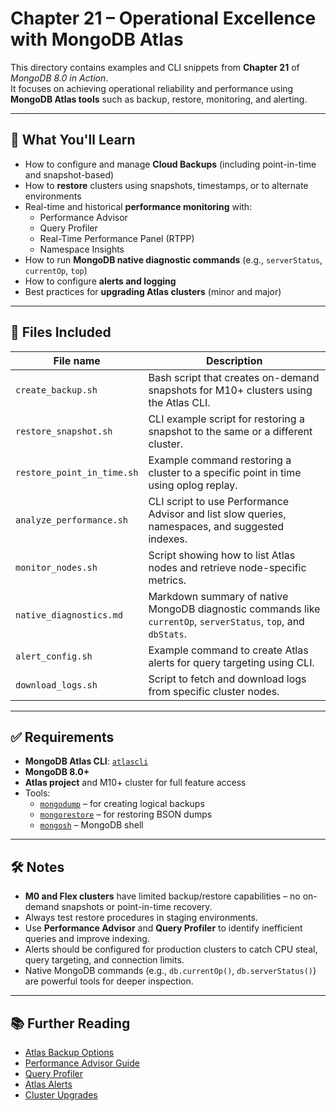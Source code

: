 # Chapter 21 – Operational Excellence with MongoDB Atlas

This directory contains examples and CLI snippets from **Chapter 21** of _MongoDB 8.0 in Action_.  
It focuses on achieving operational reliability and performance using **MongoDB Atlas tools** such as backup, restore, monitoring, and alerting.

---

## 🚀 What You'll Learn

- How to configure and manage **Cloud Backups** (including point-in-time and snapshot-based)
- How to **restore** clusters using snapshots, timestamps, or to alternate environments
- Real-time and historical **performance monitoring** with:
  - Performance Advisor
  - Query Profiler
  - Real-Time Performance Panel (RTPP)
  - Namespace Insights
- How to run **MongoDB native diagnostic commands** (e.g., `serverStatus`, `currentOp`, `top`)
- How to configure **alerts and logging**
- Best practices for **upgrading Atlas clusters** (minor and major)

---

## 📁 Files Included

| File name                     | Description |
|------------------------------|-------------|
| `create_backup.sh`           | Bash script that creates on-demand snapshots for M10+ clusters using the Atlas CLI. |
| `restore_snapshot.sh`        | CLI example script for restoring a snapshot to the same or a different cluster. |
| `restore_point_in_time.sh`   | Example command restoring a cluster to a specific point in time using oplog replay. |
| `analyze_performance.sh`     | CLI script to use Performance Advisor and list slow queries, namespaces, and suggested indexes. |
| `monitor_nodes.sh`           | Script showing how to list Atlas nodes and retrieve node-specific metrics. |
| `native_diagnostics.md`      | Markdown summary of native MongoDB diagnostic commands like `currentOp`, `serverStatus`, `top`, and `dbStats`. |
| `alert_config.sh`            | Example command to create Atlas alerts for query targeting using CLI. |
| `download_logs.sh`           | Script to fetch and download logs from specific cluster nodes. |

---

## ✅ Requirements

- **MongoDB Atlas CLI**: [`atlascli`](https://www.mongodb.com/docs/atlas/cli/)
- **MongoDB 8.0+**
- **Atlas project** and M10+ cluster for full feature access
- Tools:
  - [`mongodump`](https://www.mongodb.com/docs/database-tools/mongodump/) – for creating logical backups  
  - [`mongorestore`](https://www.mongodb.com/docs/database-tools/mongorestore/) – for restoring BSON dumps  
  - [`mongosh`](https://www.mongodb.com/docs/mongodb-shell/) – MongoDB shell

---

## 🛠️ Notes

- **M0 and Flex clusters** have limited backup/restore capabilities – no on-demand snapshots or point-in-time recovery.
- Always test restore procedures in staging environments.
- Use **Performance Advisor** and **Query Profiler** to identify inefficient queries and improve indexing.
- Alerts should be configured for production clusters to catch CPU steal, query targeting, and connection limits.
- Native MongoDB commands (e.g., `db.currentOp()`, `db.serverStatus()`) are powerful tools for deeper inspection.

---

## 📚 Further Reading

- [Atlas Backup Options](https://www.mongodb.com/docs/atlas/backup/)
- [Performance Advisor Guide](https://www.mongodb.com/docs/atlas/performance-advisor/)
- [Query Profiler](https://www.mongodb.com/docs/atlas/tutorial/profile-database/)
- [Atlas Alerts](https://www.mongodb.com/docs/atlas/reference/alert-conditions/)
- [Cluster Upgrades](https://www.mongodb.com/docs/atlas/tutorial/major-version-change/)
